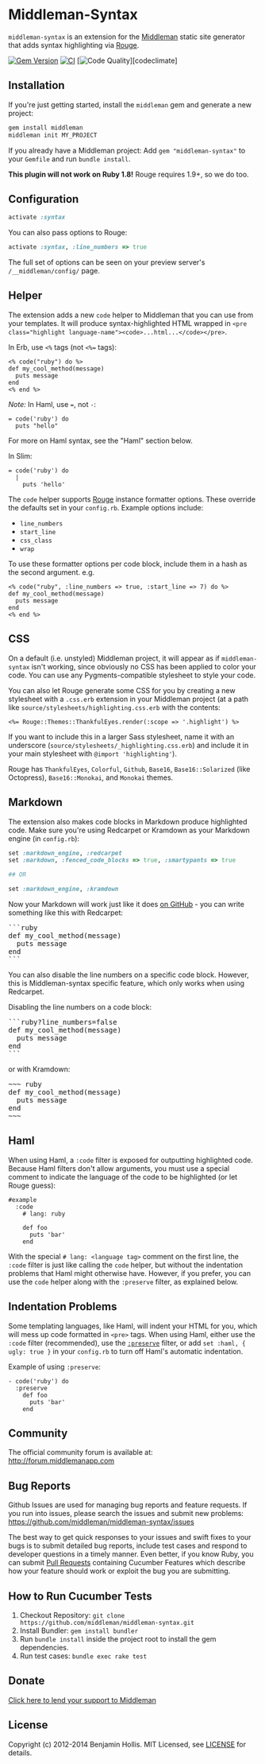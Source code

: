 # Middleman-Syntax

`middleman-syntax` is an extension for the [Middleman] static site generator that adds syntax highlighting via [Rouge](https://github.com/jayferd/rouge).

[![Gem Version](https://badge.fury.io/rb/middleman-syntax.svg)][gem]
[![CI](https://github.com/middleman/middleman-syntax/actions/workflows/ci.yml/badge.svg)](https://github.com/middleman/middleman-syntax/actions/workflows/ci.yml)
[![Code Quality](https://codeclimate.com/github/middleman/middleman-syntax.svg)][codeclimate]

## Installation

If you're just getting started, install the `middleman` gem and generate a new project:

```bash
gem install middleman
middleman init MY_PROJECT
```

If you already have a Middleman project: Add `gem "middleman-syntax"` to your `Gemfile` and run `bundle install`.

**This plugin will not work on Ruby 1.8!** Rouge requires 1.9+, so we do too.

## Configuration

```ruby
activate :syntax
```

You can also pass options to Rouge:

```ruby
activate :syntax, :line_numbers => true
```

The full set of options can be seen on your preview server's `/__middleman/config/` page.

## Helper

The extension adds a new `code` helper to Middleman that you can use from your
templates. It will  produce syntax-highlighted HTML wrapped in `<pre
class="highlight language-name"><code>...html...</code></pre>`.

In Erb, use `<%` tags (not `<%=` tags):

```erb
<% code("ruby") do %>
def my_cool_method(message)
  puts message
end
<% end %>
```

*Note:* In Haml, use `=`, not `-`:

```haml
= code('ruby') do
  puts "hello"
```

For more on Haml syntax, see the "Haml" section below.

In Slim:

```slim
= code('ruby') do
  |
    puts 'hello'
```

The `code` helper supports [Rouge](https://github.com/jayferd/rouge) instance formatter options. These override the defaults set in your `config.rb`. Example options include:

* `line_numbers`
* `start_line`
* `css_class`
* `wrap`

To use these formatter options per code block, include them in a hash as the second argument. e.g.

```erb
<% code("ruby", :line_numbers => true, :start_line => 7) do %>
def my_cool_method(message)
  puts message
end
<% end %>
```

## CSS

On a default (i.e. unstyled) Middleman project, it will appear as if `middleman-syntax` isn't working, since obviously no CSS has been applied to color your code. You can use any Pygments-compatible stylesheet to style your code.

You can also let Rouge generate some CSS for you by creating a new stylesheet with a `.css.erb` extension in your Middleman project (at a path like `source/stylesheets/highlighting.css.erb` with the contents:

```erb
<%= Rouge::Themes::ThankfulEyes.render(:scope => '.highlight') %>
```

If you want to include this in a larger Sass stylesheet, name it with an underscore (`source/stylesheets/_highlighting.css.erb`) and include it in your main stylesheet with `@import 'highlighting'`).

Rouge has `ThankfulEyes`, `Colorful`, `Github`, `Base16`, `Base16::Solarized` (like Octopress), `Base16::Monokai`, and `Monokai` themes.

## Markdown

The extension also makes code blocks in Markdown produce highlighted code. Make sure you're using Redcarpet or Kramdown as your Markdown engine (in `config.rb`):

```ruby
set :markdown_engine, :redcarpet
set :markdown, :fenced_code_blocks => true, :smartypants => true

## OR

set :markdown_engine, :kramdown
```

Now your Markdown will work just like it does [on GitHub](http://github.github.com/github-flavored-markdown/) - you can write something like this with Redcarpet:

<pre>
```ruby
def my_cool_method(message)
  puts message
end
```
</pre>

You can also disable the line numbers on a specific code block. However, this is Middleman-syntax specific feature, which only works when using Redcarpet.

Disabling the line numbers on a code block:

<pre>
```ruby?line_numbers=false
def my_cool_method(message)
  puts message
end
```
</pre>

or with Kramdown:

<pre>
~~~ ruby
def my_cool_method(message)
  puts message
end
~~~
</pre>

## Haml

When using Haml, a `:code` filter is exposed for outputting highlighted code. Because Haml filters don't allow arguments, you must use a special comment to indicate the language of the code to be highlighted (or let Rouge guess):

```haml
#example
  :code
    # lang: ruby

    def foo
      puts 'bar'
    end
```

With the special `# lang: <language tag>` comment on the first line, the `:code` filter is just like calling the `code` helper, but without the indentation problems that Haml might otherwise have. However, if you prefer, you can use the `code` helper along with the `:preserve` filter, as explained below.

## Indentation Problems

Some templating languages, like Haml, will indent your HTML for you,
which will mess up code formatted in `<pre>` tags. When
using Haml, either use the `:code` filter (recommended), use the
[`:preserve`](http://haml.info/docs/yardoc/file.REFERENCE.html#preserve-filter)
filter, or add `set :haml, { ugly: true }` in your `config.rb` to turn off
Haml's automatic indentation.

Example of using `:preserve`:

```haml
- code('ruby') do
  :preserve
    def foo
      puts 'bar'
    end
```

## Community

The official community forum is available at: http://forum.middlemanapp.com

## Bug Reports

Github Issues are used for managing bug reports and feature requests. If you run into issues, please search the issues and submit new problems: https://github.com/middleman/middleman-syntax/issues

The best way to get quick responses to your issues and swift fixes to your bugs is to submit detailed bug reports, include test cases and respond to developer questions in a timely manner. Even better, if you know Ruby, you can submit [Pull Requests](https://help.github.com/articles/using-pull-requests) containing Cucumber Features which describe how your feature should work or exploit the bug you are submitting.

## How to Run Cucumber Tests

1. Checkout Repository: `git clone https://github.com/middleman/middleman-syntax.git`
2. Install Bundler: `gem install bundler`
3. Run `bundle install` inside the project root to install the gem dependencies.
4. Run test cases: `bundle exec rake test`

## Donate

[Click here to lend your support to Middleman](https://github.com/sponsors/tdreyno)

## License

Copyright (c) 2012-2014 Benjamin Hollis. MIT Licensed, see [LICENSE] for details.

[middleman]: http://middlemanapp.com
[gem]: https://rubygems.org/gems/middleman-syntax
[travis]: http://travis-ci.org/middleman/middleman-syntax
[LICENSE]: https://github.com/middleman/middleman-syntax/blob/master/LICENSE.md
